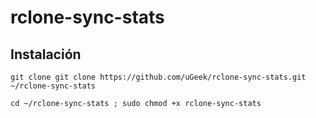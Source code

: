 # rclone-sync-stats

## Instalación
`git clone git clone https://github.com/uGeek/rclone-sync-stats.git ~/rclone-sync-stats`

`cd ~/rclone-sync-stats ; sudo chmod +x rclone-sync-stats`

